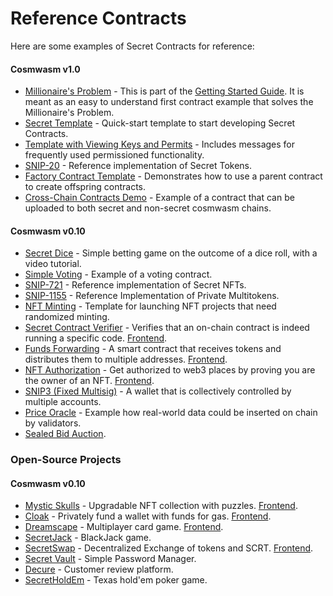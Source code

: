 # Reference Contracts

Here are some examples of Secret Contracts for reference:

#### Cosmwasm v1.0

* [Millionaire's Problem](https://github.com/scrtlabs/MillionaireProblemTutorial) - This is part of the [Getting Started Guide](https://docs.scrt.network/secret-network-documentation/development/getting-started). It is meant as an easy to understand first contract example that solves the Millionaire's Problem.
* [Secret Template](https://github.com/scrtlabs/secret-template) - Quick-start template to start developing Secret Contracts.
* [Template with Viewing Keys and Permits](https://github.com/TriviumNode/secret-contract-template) - Includes messages for frequently used permissioned functionality.
* [SNIP-20](https://github.com/scrtlabs/snip20-reference-impl) - Reference implementation of Secret Tokens.
* [Factory Contract Template](https://github.com/srdtrk/secret-factory-contract) - Demonstrates how to use a parent contract to create offspring contracts.
* [Cross-Chain Contracts Demo](https://github.com/scrtlabs/crosschain-contract-demo) - Example of a contract that can be uploaded to both secret and non-secret cosmwasm chains.

#### Cosmwasm v0.10

* [Secret Dice](https://github.com/scrtlabs/SecretDice) - Simple betting game on the outcome of a dice roll, with a video tutorial.
* [Simple Voting](https://github.com/scrtlabs/SecretSimpleVote) - Example of a voting contract.
* [SNIP-721](https://github.com/baedrik/snip721-reference-impl) - Reference implementation of Secret NFTs.
* [SNIP-1155](https://github.com/DDT5/snip1155-reference-impl/) - Reference Implementation of Private Multitokens.
* [NFT Minting](https://github.com/luminaryphi/secret-random-minting-snip721-impl) - Template for launching NFT projects that need randomized minting.
* [Secret Contract Verifier](https://github.com/digiline-io/secret-contract-verifier) - Verifies that an on-chain contract is indeed running a specific code. [Frontend](https://github.com/Xiphiar/fund-forwarding-frontend).
* [Funds Forwarding](https://github.com/luminaryphi/fund-forwarding) - A smart contract that receives tokens and distributes them to multiple addresses. [Frontend](https://github.com/Xiphiar/fund-forwarding-frontend).
* [NFT Authorization](https://github.com/srdtrk/nft-authorization) - Get authorized to web3 places by proving you are the owner of an NFT. [Frontend](https://github.com/zorostang/nft-authorization-front-end).
* [SNIP3 (Fixed Multisig)](https://github.com/kent-3/snip3-fixed-multisig) - A wallet that is collectively controlled by multiple accounts.
* [Price Oracle](https://github.com/scrtlabs/secret-oracle) - Example how real-world data could be inserted on chain by validators.
* [Sealed Bid Auction](https://github.com/baedrik/SCRT-sealed-bid-auction).

### Open-Source Projects

#### Cosmwasm v0.10

* [Mystic Skulls](https://github.com/baedrik/mystic-skulls) - Upgradable NFT collection with puzzles. [Frontend](https://mysticskulls.com/).
* [Cloak](https://github.com/TriviumNode/cloak) - Privately fund a wallet with funds for gas. [Frontend](https://blackbox.cash/).
* [Dreamscape](https://github.com/Secret-Dreamscape/contract) - Multiplayer card game. [Frontend](https://play.secretdreamscape.com/).
* [SecretJack](https://github.com/scrtlabs/SecretJack) - BlackJack game.
* [SecretSwap](https://github.com/scrtlabs/SecretSwap) - Decentralized Exchange of tokens and SCRT. [Frontend](https://secretswap.net/swap).
* [Secret Vault](https://github.com/scrtlabs/secret-vault) - Simple Password Manager.
* [Decure](https://github.com/eshelB/decure) - Customer review platform.
* [SecretHoldEm](https://github.com/scrtlabs/SecretHoldEm) - Texas hold'em poker game.
